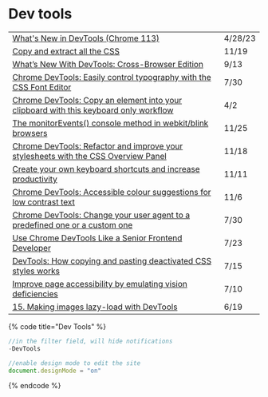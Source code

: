 # Dev tools

|                                                                                                                                                                        |         |
| ---------------------------------------------------------------------------------------------------------------------------------------------------------------------- | ------- |
| [What's New in DevTools (Chrome 113)](https://developer.chrome.com/blog/new-in-devtools-113/)                                                                          | 4/28/23 |
| [Copy and extract all the CSS](https://twitter.com/umaar/status/1263418649286754304)                                                                                   | 11/19   |
| [What’s New With DevTools: Cross-Browser Edition](https://www.smashingmagazine.com/2021/09/devtools-cross-browser-edition/)                                            | 9/13    |
| [Chrome DevTools: Easily control typography with the CSS Font Editor](https://umaar.com/dev-tips/244-font-editor/)                                                     | 7/30    |
| [Chrome DevTools: Copy an element into your clipboard with this keyboard only workflow](https://umaar.com/dev-tips/225-copy-html-element-clipboard/)                   | 4/2     |
| [The monitorEvents() console method in webkit/blink browsers](https://gomakethings.com/the-monitorevents-console-method-in-webkit/blink-browsers/)                     | 11/25   |
| [Chrome DevTools: Refactor and improve your stylesheets with the CSS Overview Panel](https://umaar.com/dev-tips/240-css-overview-improved/)                            | 11/18   |
| [Create your own keyboard shortcuts and increase productivity](https://umaar.com/dev-tips/239-shortcut-editor/)                                                        | 11/11   |
| [Chrome DevTools: Accessible colour suggestions for low contrast text](https://umaar.com/dev-tips/236-accessible-colour-suggestions/)                                  | 11/6    |
| [Chrome DevTools: Change your user agent to a predefined one or a custom one](https://umaar.com/dev-tips/234-custom-user-agent/)                                       | 7/30    |
| [Use Chrome DevTools Like a Senior Frontend Developer](https://medium.com/javascript-in-plain-english/use-chrome-devtools-like-a-senior-frontend-developer-99a4740674) | 7/23    |
| [DevTools: How copying and pasting deactivated CSS styles works](https://umaar.com/dev-tips/232-copy-paste-deactivated-styles/)                                        | 7/15    |
| [Improve page accessibility by emulating vision deficiencies](https://umaar.com/dev-tips/231-emulate-vision-deficiencies/)                                             | 7/10    |
| [15. Making images lazy-load with DevTools](https://moderndevtools.com/lessons/15)                                                                                     | 6/19    |

{% code title="Dev Tools" %}
```javascript
//in the filter field, will hide notifications
-DevTools

//enable design mode to edit the site
document.designMode = "on"

```
{% endcode %}
